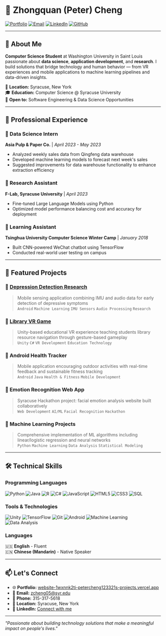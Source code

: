 # 🎯 Zhongquan (Peter) Cheng

[![Portfolio](https://img.shields.io/badge/Portfolio-website--1wxnnk2ti--petercheng123321s--projects.vercel.app-blue?style=flat-square&logo=vercel)](https://website-1wxnnk2ti-petercheng123321s-projects.vercel.app)
[![Email](https://img.shields.io/badge/Email-zcheng05@syr.edu-red?style=flat-square&logo=gmail)](mailto:zcheng05@syr.edu)
[![LinkedIn](https://img.shields.io/badge/LinkedIn-Connect-blue?style=flat-square&logo=linkedin)](https://linkedin.com/in/zhongquan-cheng)
[![GitHub](https://img.shields.io/badge/GitHub-Follow-black?style=flat-square&logo=github)](https://github.com/peterCheng123321)

---

## 🧠 About Me

**Computer Science Student** at Washington University in Saint Louis passionate about **data science**, **application development**, and **research**. I build solutions that bridge technology and human behavior — from VR experiences and mobile applications to machine learning pipelines and data-driven insights.

📍 **Location:** Syracuse, New York  
🎓 **Education:** Computer Science @ Syracuse University  
💼 **Open to:** Software Engineering & Data Science Opportunities  

---

## 💼 Professional Experience

### 🔹 Data Science Intern  
**Asia Pulp & Paper Co.** | *April 2023 - May 2023*
- Analyzed weekly sales data from Qingfeng data warehouse
- Developed machine learning models to forecast next week's sales
- Suggested improvements for data warehouse functionality to enhance extraction efficiency

### 🔹 Research Assistant  
**F-Lab, Syracuse University** | *April 2023*
- Fine-tuned Large Language Models using Python
- Optimized model performance balancing cost and accuracy for deployment

### 🔹 Learning Assistant  
**Tsinghua University Computer Science Winter Camp** | *January 2018*
- Built CNN-powered WeChat chatbot using TensorFlow
- Conducted real-world user testing on campus

---

## 🚀 Featured Projects

### 🔹 [Depression Detection Research](https://github.com/peterCheng123321/Depression-Detection-IMU)
> Mobile sensing application combining IMU and audio data for early detection of depressive symptoms  
> `Android` `Machine Learning` `IMU Sensors` `Audio Processing` `Research`

### 🔹 [Library VR Game](https://github.com/peterCheng123321/LibraryVR)
> Unity-based educational VR experience teaching students library resource navigation through gesture-based gameplay  
> `Unity` `C#` `VR Development` `Education Technology`

### 🔹 Android Health Tracker
> Mobile application encouraging outdoor activities with real-time feedback and sustainable fitness tracking  
> `Android` `Java` `Health & Fitness` `Mobile Development`

### 🔹 Emotion Recognition Web App
> Syracuse Hackathon project: facial emotion analysis website built collaboratively  
> `Web Development` `AI/ML` `Facial Recognition` `Hackathon`

### 🔹 Machine Learning Projects
> Comprehensive implementation of ML algorithms including linear/logistic regression and neural networks  
> `Python` `Machine Learning` `Data Analysis` `Statistical Modeling`

---

## 🛠 Technical Skills

### Programming Languages
![Python](https://img.shields.io/badge/-Python-3776AB?style=flat&logo=python&logoColor=white)
![Java](https://img.shields.io/badge/-Java-007396?style=flat&logo=java&logoColor=white)
![R](https://img.shields.io/badge/-R-276DC3?style=flat&logo=r&logoColor=white)
![C#](https://img.shields.io/badge/-C%23-239120?style=flat&logo=c-sharp&logoColor=white)
![JavaScript](https://img.shields.io/badge/-JavaScript-F7DF1E?style=flat&logo=javascript&logoColor=black)
![HTML5](https://img.shields.io/badge/-HTML5-E34F26?style=flat&logo=html5&logoColor=white)
![CSS3](https://img.shields.io/badge/-CSS3-1572B6?style=flat&logo=css3&logoColor=white)
![SQL](https://img.shields.io/badge/-SQL-4479A1?style=flat&logo=mysql&logoColor=white)

### Tools & Technologies
![Unity](https://img.shields.io/badge/-Unity-000000?style=flat&logo=unity&logoColor=white)
![TensorFlow](https://img.shields.io/badge/-TensorFlow-FF6F00?style=flat&logo=tensorflow&logoColor=white)
![Git](https://img.shields.io/badge/-Git-F05032?style=flat&logo=git&logoColor=white)
![Android](https://img.shields.io/badge/-Android-3DDC84?style=flat&logo=android&logoColor=white)
![Machine Learning](https://img.shields.io/badge/-Machine%20Learning-FF6F61?style=flat&logo=scikit-learn&logoColor=white)
![Data Analysis](https://img.shields.io/badge/-Data%20Analysis-4CAF50?style=flat&logo=pandas&logoColor=white)

### Languages
🇺🇸 **English** - Fluent  
🇨🇳 **Chinese (Mandarin)** - Native Speaker

---

## 📫 Let's Connect

- 🌐 **Portfolio:** [website-1wxnnk2ti-petercheng123321s-projects.vercel.app](https://website-1wxnnk2ti-petercheng123321s-projects.vercel.app)
- 📧 **Email:** [zcheng05@syr.edu](mailto:zcheng05@syr.edu)
- 📱 **Phone:** 315-317-5618
- 📍 **Location:** Syracuse, New York
- 💼 **LinkedIn:** [Connect with me](https://linkedin.com/in/zhongquan-cheng)

---

*"Passionate about building technology solutions that make a meaningful impact on people's lives."*
